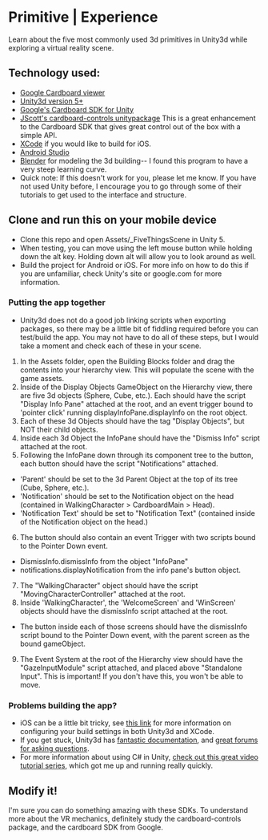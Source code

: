 # Primitive | Experience

Learn about the five most commonly used 3d primitives in Unity3d while exploring a virtual reality scene.

## Technology used:

- [Google Cardboard viewer](https://www.google.com/get/cardboard/)
- [Unity3d version 5+](https://unity3d.com/get-unity)
- [Google's Cardboard SDK for Unity](https://developers.google.com/cardboard/unity/download)
- [JScott's cardboard-controls unitypackage](https://github.com/JScott/cardboard-controls/releases/latest)
  This is a great enhancement to the Cardboard SDK that gives great control out of the box with a simple API.
- [XCode](https://developer.apple.com/xcode/) if you would like to build for iOS.
- [Android Studio](http://developer.android.com/sdk/index.html)
- [Blender](https://www.blender.org) for modeling the 3d building-- I found this program to have a very steep learning curve.
- Quick note: If this doesn't work for you, please let me know.  If you have not used Unity before, I encourage you to go through some of their tutorials to get used to the interface and structure.

## Clone and run this on your mobile device

- Clone this repo and open Assets/\_FiveThingsScene in Unity 5.
- When testing, you can move using the left mouse button while holding down the alt key.  Holding down alt will allow you to look around as well.
- Build the project for Android or iOS.  For more info on how to do this if you are unfamiliar, check Unity's site or google.com for more information.

### Putting the app together
- Unity3d does not do a good job linking scripts when exporting packages, so there may be a little bit of fiddling required before you can test/build the app. You may not have to do all of these steps, but I would take a moment and check each of these in your scene.

1. In the Assets folder, open the Building Blocks folder and drag the contents into your hierarchy view.  This will populate the scene with the game assets.
2. Inside of the Display Objects GameObject on the Hierarchy view, there are five 3d objects (Sphere, Cube, etc.).  Each should have the script "Display Info Pane" attached at the root, and an event trigger bound to 'pointer click' running displayInfoPane.displayInfo on the root object.
3. Each of these 3d Objects should have the tag "Display Objects", but NOT their child objects.
4. Inside each 3d Object the InfoPane should have the "Dismiss Info" script attached at the root.
5. Following the InfoPane down through its component tree to the button, each button should have the script "Notifications" attached.  
  * 'Parent' should be set to the 3d Parent Object at the top of its tree (Cube, Sphere, etc.).
  * 'Notification' should be set to the Notification object on the head (contained in WalkingCharacter > CardboardMain > Head).
  * 'Notification Text' should be set to "Notification Text" (contained inside of the Notification object on the head.)
6. The button should also contain an event Trigger with two scripts bound to the Pointer Down event.
  * DismissInfo.dismissInfo from the object "InfoPane"
  * notifications.displayNotification from the info pane's button object.
7. The "WalkingCharacter" object should have the script "MovingCharacterController" attached at the root.
8. Inside 'WalkingCharacter', the 'WelcomeScreen' and 'WinScreen' objects should have the dismissInfo script attached at the root.
  * The button inside each of those screens should have the dismissInfo script bound to the Pointer Down event, with the parent screen as the bound gameObject.
9. The Event System at the root of the Hierarchy view should have the "GazeInputModule" script attached, and placed above "Standalone Input".  This is important!  If you don't have this, you won't be able to move.

### Problems building the app?
* iOS can be a little bit tricky, see [this link](http://timewavefestival.com/vr-lab-ios-development-set-up-cardboard-demo/) for more information on configuring your build settings in both Unity3d and XCode.
* If you get stuck, Unity3d has [fantastic documentation](http://docs.unity3d.com/Manual/index.html), and [great forums for asking questions](http://answers.unity3d.com).
* For more information about using C# in Unity, [check out this great video tutorial series](http://unity3d.com/learn/tutorials/topics/scripting), which got me up and running really quickly.

## Modify it!

I'm sure you can do something amazing with these SDKs. To understand more about the VR mechanics, definitely study the cardboard-controls package, and the cardboard SDK from Google.
